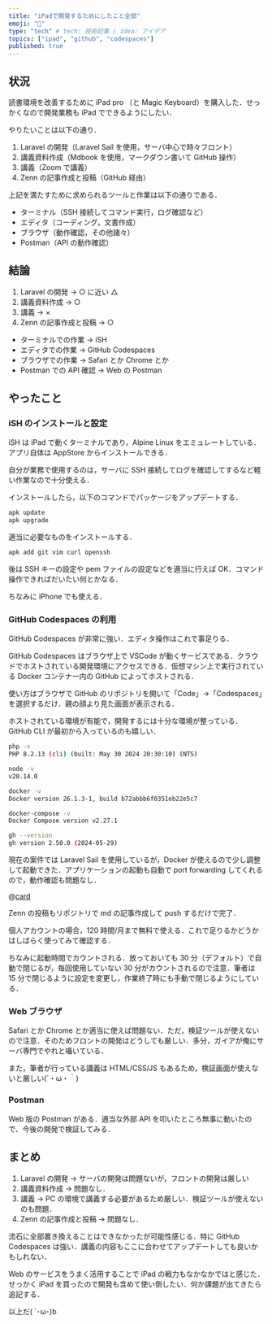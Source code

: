 ```yaml
---
title: "iPadで開発するためにしたこと全部"
emoji: "👾"
type: "tech" # tech: 技術記事 / idea: アイデア
topics: ["ipad", "github", "codespaces"]
published: true
---
```


## 状況

読書環境を改善するために iPad pro （と Magic Keyboard）を購入した．せっかくなので開発業務も iPad でできるようにしたい．

やりたいことは以下の通り．

1. Laravel の開発（Laravel Sail を使用，サーバ中心で時々フロント）
2. 講義資料作成（Mdbook を使用，マークダウン書いて GitHub 操作）
3. 講義（Zoom で講義）
4. Zenn の記事作成と投稿（GitHub 経由）

上記を満たすために求められるツールと作業は以下の通りである．

- ターミナル（SSH 接続してコマンド実行，ログ確認など）
- エディタ（コーディング，文書作成）
- ブラウザ（動作確認，その他諸々）
- Postman（API の動作確認）

## 結論

1. Laravel の開発 -> ○ に近い △
2. 講義資料作成 -> ○
3. 講義 -> ×
4. Zenn の記事作成と投稿 -> ○

- ターミナルでの作業 -> iSH
- エディタでの作業 -> GitHub Codespaces
- ブラウザでの作業 -> Safari とか Chrome とか
- Postman での API 確認 -> Web の Postman

## やったこと

### iSH のインストールと設定

iSH は iPad で動くターミナルであり，Alpine Linux をエミュレートしている．アプリ自体は AppStore からインストールできる．

自分が業務で使用するのは，サーバに SSH 接続してログを確認してするなど軽い作業なので十分使える．

インストールしたら，以下のコマンドでパッケージをアップデートする．

```sh
apk update
apk upgrade
```

適当に必要なものをインストールする．

```sh
apk add git vim curl openssh
```

後は SSH キーの設定や pem ファイルの設定などを適当に行えば OK．コマンド操作できればだいたい何とかなる．

ちなみに iPhone でも使える．

### GitHub Codespaces の利用

GitHub Codespaces が非常に強い．エディタ操作はこれで事足りる．

GitHub Codespaces はブラウザ上で VSCode が動くサービスである．クラウドでホストされている開発環境にアクセスできる．仮想マシン上で実行されている Docker コンテナー内の GitHub によってホストされる．

使い方はブラウザで GitHub のリポジトリを開いて「Code」->「Codespaces」を選択するだけ．親の顔より見た画面が表示される．

ホストされている環境が有能で，開発するには十分な環境が整っている．GitHub CLI が最初から入っているのも嬉しい．

```sh
php -v
PHP 8.2.13 (cli) (built: May 30 2024 20:30:10) (NTS)

node -v
v20.14.0

docker -v
Docker version 26.1.3-1, build b72abbb6f0351eb22e5c7

docker-compose -v
Docker Compose version v2.27.1

gh --version
gh version 2.50.0 (2024-05-29)
```

現在の案件では Laravel Sail を使用しているが，Docker が使えるので少し調整して起動できた．アプリケーションの起動も自動で port forwarding してくれるので，動作確認も問題なし．

@[card](https://zenn.dev/taroosg/articles/20240710133510-94590790bd0278)

Zenn の投稿もリポジトリで md の記事作成して push するだけで完了．

個人アカウントの場合，120 時間/月まで無料で使える．これで足りるかどうかはしばらく使ってみて確認する．

ちなみに起動時間でカウントされる．放っておいても 30 分（デフォルト）で自動で閉じるが，毎回使用していない 30 分がカウントされるので注意．筆者は 15 分で閉じるように設定を変更し，作業終了時にも手動で閉じるようにしている．

### Web ブラウザ

Safari とか Chrome とか適当に使えば問題ない．ただ，検証ツールが使えないので注意．そのためフロントの開発はどうしても厳しい．多分，ガイアが俺にサーバ専門でやれと囁いている．

また，筆者が行っている講義は HTML/CSS/JS もあるため，検証画面が使えないと厳しい(´・ω・｀)

### Postman

Web 版の Postman がある．適当な外部 API を叩いたところ無事に動いたので、今後の開発で検証してみる．

## まとめ

1. Laravel の開発 -> サーバの開発は問題ないが，フロントの開発は厳しい
2. 講義資料作成 -> 問題なし．
3. 講義 -> PC の環境で講義する必要があるため厳しい．検証ツールが使えないのも問題．
4. Zenn の記事作成と投稿 -> 問題なし．

流石に全部置き換えることはできなかったが可能性感じる．特に GitHub Codespaces は強い．講義の内容もここに合わせてアップデートしても良いかもしれない．

Web のサービスをうまく活用することで iPad の戦力もなかなかではと感じた．せっかく iPad を買ったので開発も含めて使い倒したい．何か課題が出てきたら追記する．

以上だ( `･ω･)b

